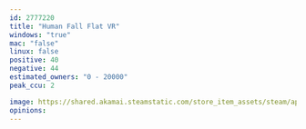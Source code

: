 ```yaml
---
id: 2777220
title: "Human Fall Flat VR"
windows: "true"
mac: "false"
linux: false
positive: 40
negative: 44
estimated_owners: "0 - 20000"
peak_ccu: 2

image: https://shared.akamai.steamstatic.com/store_item_assets/steam/apps/2777220/header.jpg?t=1731586889
opinions:
---
```

